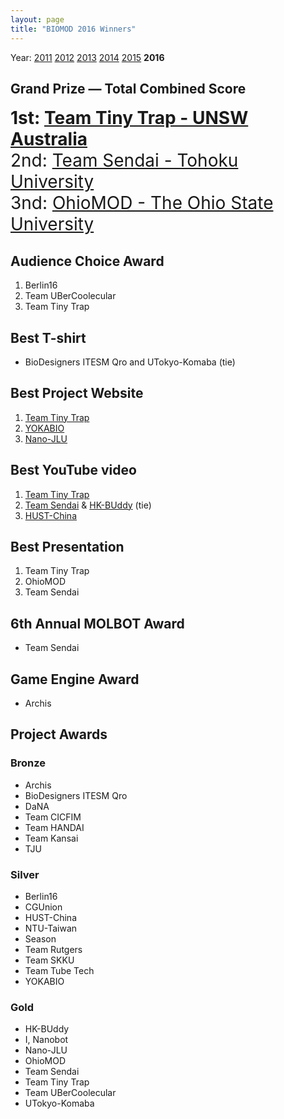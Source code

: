 ```yaml
---
layout: page
title: "BIOMOD 2016 Winners"
---
```


Year: [2011](/winners/2011.html) [2012](/winners/2012.html) [2013](/winners/2013.html) [2014](/winners/2014.html) [2015](/winners/2015.html) **2016**




## Grand Prize — Total Combined Score

<font style="font-size:200%;"><strong>1st: <a target="_blank" href="http://biomod2016.gitlab.io/teamtinytrap/">Team Tiny Trap - UNSW Australia</strong></a></br>
2nd: <a target="_blank" href="https://biomod2016.gitlab.io/sendai">Team Sendai - Tohoku University</a></br>
3nd: <a target="_blank" href="http://hustchina2015.github.io/">OhioMOD - The Ohio State University</a>
</font>


## Audience Choice Award

1. Berlin16
2. Team UBerCoolecular
3. Team Tiny Trap

## Best T-shirt

* BioDesigners ITESM Qro and UTokyo-Komaba (tie)

## Best Project Website

1. [Team Tiny Trap](http://biomod2016.gitlab.io/teamtinytrap/)
2. [YOKABIO](https://biomod2016.gitlab.io/kyushu/)
3. [Nano-JLU](https://biomod2016.gitlab.io/jilin/)

## Best YouTube video

1. [Team Tiny Trap](https://www.youtube.com/watch?v=PgD9wzkc-fI)
2. [Team Sendai](https://www.youtube.com/watch?v=zwBHZy2WqcE) & [HK-BUddy](https://www.youtube.com/watch?v=GdIYUH_lRSk) (tie)
3. [HUST-China](https://www.youtube.com/watch?v=k51ctbMr39o)

## Best Presentation

1. Team Tiny Trap
2. OhioMOD
3. Team Sendai

## 6th Annual MOLBOT Award

* Team Sendai

## Game Engine Award

* Archis



## Project Awards


### Bronze

- Archis
- BioDesigners ITESM Qro
- DaNA
- Team CICFIM
- Team HANDAI
- Team Kansai
- TJU

### Silver

- Berlin16
- CGUnion
- HUST-China
- NTU-Taiwan
- Season
- Team Rutgers
- Team SKKU
- Team Tube Tech
- YOKABIO

### Gold

- HK-BUddy
- I, Nanobot
- Nano-JLU
- OhioMOD
- Team Sendai
- Team Tiny Trap
- Team UBerCoolecular
- UTokyo-Komaba
